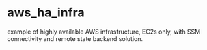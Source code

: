 # aws_ha_infra
example of highly available AWS infrastructure, EC2s only, with SSM connectivity and remote state backend solution.
